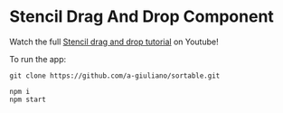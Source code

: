 # Stencil Drag And Drop Component

Watch the full [Stencil drag and drop tutorial](https://www.youtube.com/watch?v=NVjYrGcThck) on Youtube!

To run the app:

```
git clone https://github.com/a-giuliano/sortable.git

npm i
npm start
```
